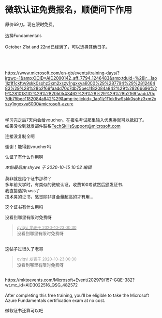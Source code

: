 # 微软认证免费报名，顺便问下作用


原价69刀。现在限时免费。<br />
<br />
选择Fundamentals<br />
<br />
October 21st and 22nd已经满了，可以选择其他日子。<br />
<br />
<br />
<br />
<br />
https://www.microsoft.com/en-gb/events/training-days/?irgwc=1&amp;OCID=AID2000142_aff_7794_1246483&amp;tduid=%28ir__1ao1lz1f1ckftw9skk0sohz3xm2xszy1ngxxva6000%29%287794%29%281246483%29%28%28b2f69faadd70c7db75bec1182084a842%29%28266696%29%281018132%29%282050543462%29%28%29%29%28b2f69faadd70c7db75bec1182084a842%29&amp;irclickid=_1ao1lz1f1ckftw9skk0sohz3xm2xszy1ngxxva6000#microsoft-azure<br />
<br />
<br />
学习完之后7天内会给voucher。在报名考试那里输入优惠券就可以抵扣了。<br />
如果没收到就发邮件联系<a href="mailto:TechSkillsSupport@microsoft.com">TechSkillsSupport@microsoft.com</a>

连接没复制全啊

谢谢！能得到voucher吗

认证了有什么作用啊

<i class="pstatus"> 本帖最后由 shywe 于 2020-10-15 10:02 编辑 </i><br />
<br />
莫非就是给个证书那种？ <br />
多年前大学时，有类似的微软认证，收费100考试然后颁发证书.<br />
我直接选择pass了<img src="static/image/smiley/yct/014.gif" smilieid="45" border="0" alt="" /><br />
技术类的证书，感觉除非含金量超高的才有用...

这个证书有什么用吗

没看到哪里有限时免费呀

<div class="quote"><blockquote><font size="2"><a href="https://www.hostloc.com/forum.php?mod=redirect&amp;goto=findpost&amp;pid=9338919&amp;ptid=754342" target="_blank"><font color="#999999">qviqvi 发表于 2020-10-23 00:30</font></a></font><br />
没看到哪里有限时免费呀</blockquote></div><br />
这帖子过很久了老哥

<div class="quote"><blockquote><font size="2"><a href="https://www.hostloc.com/forum.php?mod=redirect&amp;goto=findpost&amp;pid=9338919&amp;ptid=754342" target="_blank"><font color="#999999">qviqvi 发表于 2020-10-23 00:30</font></a></font><br />
没看到哪里有限时免费呀</blockquote></div><br />
https://mktoevents.com/Microsoft+Event/202979/157-GQE-382?wt.mc_id=AID3022516_QSG_482572<br />
<br />
After completing this free training, you’ll be eligible to take the Microsoft Azure Fundamentals certification exam at no cost.

微软证书还算可以吧
